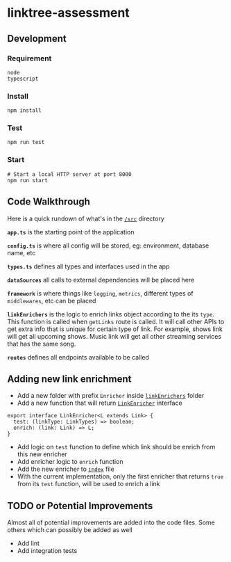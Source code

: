 # linktree-assessment
## Development

### Requirement
```shell
node
typescript
```

### Install

```shell
npm install
```

### Test

```shell
npm run test
```

### Start

```shell
# Start a local HTTP server at port 8000
npm run start
```

## Code Walkthrough

Here is a quick rundown of what's in the [`/src`](./src/) directory

**`app.ts`** is the starting point of the application

**`config.ts`** is where all config will be stored, eg: environment, database name, etc

**`types.ts`** defines all types and interfaces used in the app

**`dataSources`** all calls to external dependencies will be placed here

**`framework`** is where things like `logging`, `metrics`, different types of `middlewares`, etc can be placed

**`linkEnrichers`** is the logic to enrich links object according to the its `type`. This function is called when `getLinks` route is called. It will call other APIs to get extra info that is unique for certain type of link. For example, shows link will get all upcoming shows. Music link will get all other streaming services that has the same song.

**`routes`** defines all endpoints available to be called

## Adding new link enrichment
- Add a new folder with prefix `Enricher` inside [`linkEnrichers`](./src//linkEnrichers/) folder
- Add a new function that will return [`LinkEnricher`](./src/types.ts#L61) interface
```
export interface LinkEnricher<L extends Link> {
  test: (linkType: LinkTypes) => boolean;
  enrich: (link: Link) => L;
}
```
- Add logic on `test` function to define which link should be enrich from this new enricher
- Add enricher logic to `enrich` function
- Add the new enricher to [`index`](./src/linkEnrichers/index.ts) file
- With the current implementation, only the first enricher that returns `true` from its `test` function, will be used to enrich a link

## TODO or Potential Improvements
Almost all of potential improvements are added into the code files. Some others which can possibly be added as well
- Add lint
- Add integration tests